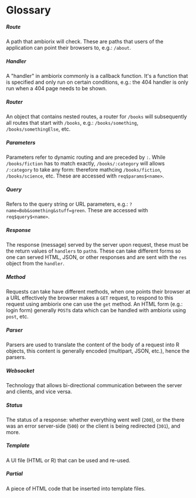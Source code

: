 # Glossary

##### Route 

A path that ambiorix will check. These are paths that users of the application can point their browsers to, e.g.: `/about`.

##### Handler

A "handler" in ambiorix commonly is a callback function. It's a function that is specified and only run on certain conditions, e.g.: the 404 handler is only run when a 404 page needs to be shown.

##### Router

An object that contains nested routes, a router for `/books` will subsequently all routes that start with `/books`, e.g.: `/books/something`, `/books/somethingElse`, etc.

##### Parameters

Parameters refer to dynamic routing and are preceded by `:`. While `/books/fiction` has to match exactly, `/books/:category` will allows `/:category` to take any form: therefore mathcing `/books/fiction`, `/books/science`, etc. These are accessed with `req$params$<name>`.

##### Query

Refers to the query string or URL parameters, e.g.: `?name=Bob&something&stuff=green`. These are accessed with `req$query$<name>`.

##### Response

The response (message) served by the server upon request, these must be the return values of `handlers` to `path`s. These can take different forms so one can served HTML, JSON, or other responses and are sent with the `res` object from the `handler`.

##### Method

Requests can take have different methods, when one points their browser at a URL effectively the browser makes a `GET` request, to respond to this request using ambiorix one can use the `get` method. An HTML form (e.g.: login form) generally `POST`s data which can be handled with ambiorix using `post`, etc.

##### Parser

Parsers are used to translate the content of the body of a request into R objects, this content is generally encoded (multipart, JSON, etc.), hence the parsers.

##### Websocket

Technology that allows bi-directional communication between the server and clients, and vice versa.

##### Status

The status of a response: whether everything went well (`200`), or the there was an error server-side (`500`) or the client is being redirected (`301`), and more.

##### Template

A UI file (HTML or R) that can be used and re-used.

##### Partial

A piece of HTML code that be inserted into template files.
